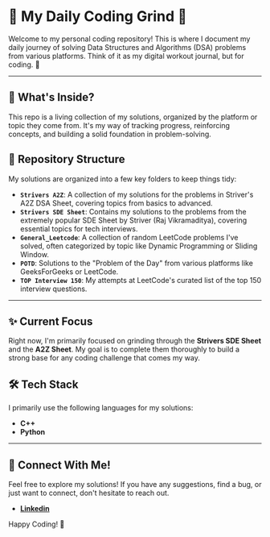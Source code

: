 # 🚀 My Daily Coding Grind 🚀

Welcome to my personal coding repository! This is where I document my daily journey of solving Data Structures and Algorithms (DSA) problems from various platforms. Think of it as my digital workout journal, but for coding. 💪

***

## 🧐 What's Inside?

This repo is a living collection of my solutions, organized by the platform or topic they come from. It's my way of tracking progress, reinforcing concepts, and building a solid foundation in problem-solving.

## 📁 Repository Structure

My solutions are organized into a few key folders to keep things tidy:

* **`Strivers A2Z`**: A collection of my solutions for the problems in Striver's A2Z DSA Sheet, covering topics from basics to advanced.
* **`Strivers SDE Sheet`**: Contains my solutions to the problems from the extremely popular SDE Sheet by Striver (Raj Vikramaditya), covering essential topics for tech interviews.
* **`General_Leetcode`**: A collection of random LeetCode problems I've solved, often categorized by topic like Dynamic Programming or Sliding Window.
* **`POTD`**: Solutions to the "Problem of the Day" from various platforms like GeeksForGeeks or LeetCode.
* **`TOP Interview 150`**: My attempts at LeetCode's curated list of the top 150 interview questions.

***

## ✨ Current Focus

Right now, I'm primarily focused on grinding through the **Strivers SDE Sheet** and the **A2Z Sheet**. My goal is to complete them thoroughly to build a strong base for any coding challenge that comes my way.

## 🛠️ Tech Stack

I primarily use the following languages for my solutions:

* **C++**
* **Python**


***

## 👋 Connect With Me!

Feel free to explore my solutions! If you have any suggestions, find a bug, or just want to connect, don't hesitate to reach out.
- <a href="https://www.linkedin.com/in/i-v-j" >**Linkedin**</a>

Happy Coding! 🎉
